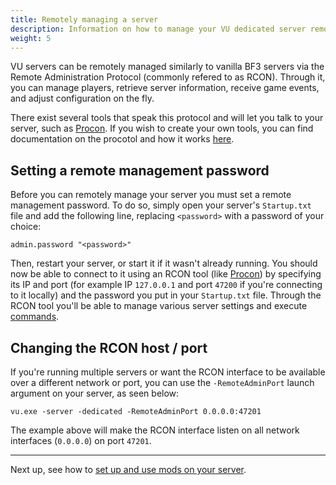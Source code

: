 ```yaml
---
title: Remotely managing a server
description: Information on how to manage your VU dedicated server remotely.
weight: 5
---
```


VU servers can be remotely managed similarly to vanilla BF3 servers via the Remote Administration Protocol (commonly refered to as RCON). Through it, you can manage players, retrieve server information, receive game events, and adjust configuration on the fly. 

There exist several tools that speak this protocol and will let you talk to your server, such as [Procon](https://myrcon.net/files/file/29-procon-client/). If you wish to create your own tools, you can find documentation on the procotol and how it works [here](https://github.com/dcodeIO/BattleCon/blob/master/eadocs/BF3/BF3%20PC%20Server%20Remote%20Administration%20Protocol.pdf).

## Setting a remote management password

Before you can remotely manage your server you must set a remote management password. To do so, simply open your server's `Startup.txt` file and add the following line, replacing `<password>` with a password of your choice:

```
admin.password "<password>"
```

Then, restart your server, or start it if it wasn't already running. You should now be able to connect to it using an RCON tool (like [Procon](https://myrcon.net/files/file/29-procon-client/)) by specifying its IP and port (for example IP `127.0.0.1` and port `47200` if you're connecting to it locally) and the password you put in your `Startup.txt` file. Through the RCON tool you'll be able to manage various server settings and execute [commands](/hosting/commands).

## Changing the RCON host / port

If you're running multiple servers or want the RCON interface to be available over a different network or port, you can use the `-RemoteAdminPort` launch argument on your server, as seen below:

```
vu.exe -server -dedicated -RemoteAdminPort 0.0.0.0:47201
```

The example above will make the RCON interface listen on all network interfaces (`0.0.0.0`) on port `47201`.

---

Next up, see how to [set up and use mods on your server](/hosting/mods).
